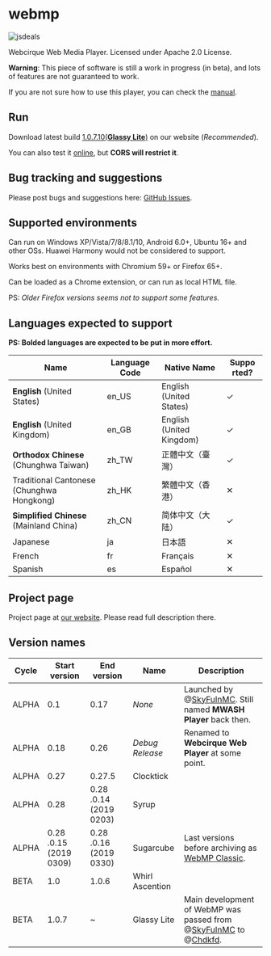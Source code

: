 # webmp

![jsdeals](https://github.com/webcirque/webmp/workflows/jsdeals/badge.svg)

Webcirque Web Media Player. Licensed under Apache 2.0 License.

**Warning**: This piece of software is still a work in progress (in beta), and lots of features are not guaranteed to work.

If you are not sure how to use this player, you can check the [manual](https://github.com/webcirque/webmp/wiki).

## Run

Download latest build [1.0.7.10(**Glassy Lite**)](https://webcirque.github.io/pwcq-pages/projects/webmp/builds/1.0.7.10.zip) on our website (_Recommended_).

You can also test it [online](https://webcirque.github.io/webmp), but **CORS will restrict it**.

## Bug tracking and suggestions

Please post bugs and suggestions here: [GitHub Issues](https://github.com/webcirque/webmp/issues).

## Supported environments

Can run on Windows XP/Vista/7/8/8.1/10, Android 6.0+, Ubuntu 16+ and other OSs. Huawei Harmony would not be considered to support.

Works best on environments with Chromium 59+ or Firefox 65+.

Can be loaded as a Chrome extension, or can run as local HTML file.

PS: _Older Firefox versions seems not to support some features._

## Languages expected to support
**PS: Bolded languages are expected to be put in more effort.**

Name | Language Code | Native Name | Suppo​rted?
--- | --- | --- | ---
**English** (United States) | en_US | English (United States) | ✓
**English** (United Kingdom) | en_GB | English (United Kingdom) | ✓
**Orthodox Chinese** (Chunghwa Taiwan) | zh_TW | 正體中文（臺灣） | ✓
Traditional Cantonese (Chunghwa Hongkong) | zh_HK | 繁體中文（香港） | ✕
**Simplified Chinese** (Mainland China) | zh_CN | 简体中文（大陆） | ✓
Japanese | ja | 日本語 | ✕
French | fr | Français | ✕
Spanish | es | Español | ✕

## Project page

Project page at [our website](https://webcirque.github.io/pwcq-pages/project/webmp). Please read full description there.

<!--Get FLV [https://api.bilibili.com/x/player/playurl?avid=58451592&cid=101951691&qn=64&type=&otype=json]-->

## Version names

| Cycle | Start version | End version | Name | Description |
| --- | --- | --- | --- | --- |
| ALPHA | 0.1 | 0.17 | *None* | Launched by @[SkyFuInMC](https://github.com/SkyFuInMC). Still named **MWASH Player** back then. |
| ALPHA | 0.18 | 0.26 | *Debug Release* | Renamed to **Webcirque Web Player** at some point. |
| ALPHA | 0.27 | 0.27​.5 | Clocktick |  | @[Chdkfd](https://github.com/Chdkfd) joined development as UI designer and advisor.
| ALPHA | 0.28 | 0.28​​.0.14​(2019​0203) | Syrup |  |
| ALPHA | 0.28​.0.15​(2019​0309) | 0.28​.0.16​(2019​0330) | Sugarcube | Last versions before archiving as [WebMP Classic](https://github.com/webcirque/webmp-old). |
| BETA | 1.0 | 1.0.6 | Whirl Ascention |  |
| BETA | 1.0.7 | ~ | Glassy Lite | Main development of WebMP was passed from @[SkyFuInMC](https://github.com/SkyFuInMC) to @[Chdkfd](https://github.com/Chdkfd). |
